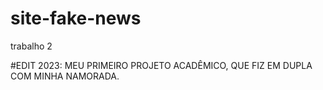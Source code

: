 # site-fake-news
trabalho 2

#EDIT 2023:
MEU PRIMEIRO PROJETO ACADÊMICO, QUE FIZ EM DUPLA COM MINHA NAMORADA.
